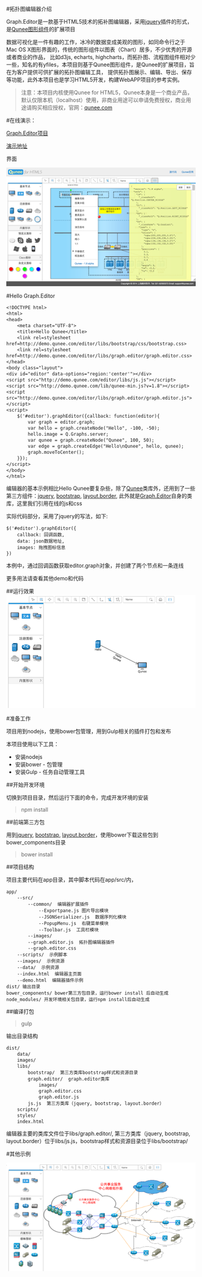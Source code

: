 #拓扑图编辑器介绍

Graph.Editor是一款基于HTML5技术的拓补图编辑器，采用[jquery](http://jquery.com)插件的形式，是[Qunee图形组件](http://qunee.com)的扩展项目

数据可视化是一件有趣的工作，冰冷的数据变成美观的图形，如同命令行之于Mac OS X图形界面的，传统的图形组件以图表（Chart）居多，不少优秀的开源或者商业的作品，
比如d3js, echarts, highcharts，而拓扑图、流程图组件相对少一些，知名的有yfiles，本项目则基于Qunee图形组件，是Qunee的扩展项目，旨在为客户提供可供扩展的拓扑图编辑工具，
提供拓扑图展示、编辑、导出、保存等功能，此外本项目也是学习HTML5开发，构建WebAPP项目的参考实例。

>注意：本项目内核使用Qunee for HTML5，Qunee本身是一个商业产品，默认仅限本机（localhost）使用，非商业用途可以申请免费授权，商业用途请购买相应授权，官网：[qunee.com](http://qunee.com/)

#在线演示：

[Graph.Editor项目](https://github.com/samsha/graph.editor)

[演示地址](http://demo.qunee.com/editor/)

界面

![拓扑图编辑器截图1](screenshot/V1.8.png)

#Hello Graph.Editor

```
<!DOCTYPE html>
<html>
<head>
    <meta charset="UTF-8">
    <title>Hello Qunee</title>
    <link rel=stylesheet href=http://demo.qunee.com/editor/libs/bootstrap/css/bootstrap.css>
    <link rel=stylesheet href=http://demo.qunee.com/editor/libs/graph.editor/graph.editor.css>
</head>
<body class="layout">
<div id="editor" data-options="region:'center'"></div>
<script src="http://demo.qunee.com/editor/libs/js.js"></script>
<script src="http://demo.qunee.com/lib/qunee-min.js?v=1.8"></script>
<script src="http://demo.qunee.com/editor/libs/graph.editor/graph.editor.js"></script>
<script>
    $('#editor').graphEditor({callback: function(editor){
        var graph = editor.graph;
        var hello = graph.createNode("Hello", -100, -50);
        hello.image = Q.Graphs.server;
        var qunee = graph.createNode("Qunee", 100, 50);
        var edge = graph.createEdge("Hello\nQunee", hello, qunee);
        graph.moveToCenter();
    }});
</script>
</body>
</html>
```
编辑器的基本示例相比Hello Qunee要复杂些，除了[Qunee](http://qunee.com)类库外，还用到了一些第三方组件：[jquery](http://jquery.com), [bootstrap](http://getbootstrap.com), [layout.border](https://github.com/samsha/layout.border),
此外就是[Graph.Editor](https://github.com/samsha/graph.editor)自身的类库，这里我们引用在线的js和css

实际代码部分，采用了jquery的写法，如下:

```
$('#editor').graphEditor({
    callback: 回调函数,
    data: json数据地址,
    images: 拖拽图标信息
})
```
本例中，通过回调函数获取editor.graph对象，并创建了两个节点和一条连线

更多用法请查看其他demo和代码

##运行效果
![graph editor - hello](screenshot/hello.png)

#准备工作

项目用到nodejs，使用bower包管理，用到Gulp相关的插件打包和发布

本项目使用以下工具：

* 安装nodejs
* 安装bower - 包管理
* 安装Gulp - 任务自动管理工具

##开始开发环境

切换到项目目录，然后运行下面的命令，完成开发环境的安装

>npm install

##前端第三方包

用到[jquery](http://jquery.com), [bootstrap](http://getbootstrap.com), [layout.border](https://github.com/samsha/layout.border)，使用bower下载这些包到bower_components目录

>bower install

##项目结构

项目主要代码在app目录，其中脚本代码在app/src/内，
```
app/
    --src/
        --common/  编辑器扩展插件
            --Exportpane.js 图片导出模块
            --JSONSerializer.js  数据序列化模块
            --PopupMenu.js  右键菜单模块
            --Toolbar.js  工具栏模块
        --images/
        --graph.editor.js  拓扑图编辑器插件
        --graph.editor.css
    --scripts/  示例脚本
    --images/  示例资源
    --data/  示例资源
    --index.html  编辑器主页面
    --demo.html  编辑器插件示例
dist/ 输出目录
bower_components/ bower第三方包目录，运行bower install 后自动生成
node_modules/ 开发环境相关包目录，运行npm install后自动生成
```

##编译打包

>gulp

输出目录结构
```
dist/
    data/
    images/
    libs/
        bootstrap/  第三方类库bootstrap样式和资源目录
        graph.editor/  graph.editor类库
            images/
            graph.editor.css
            graph.editor.js
        js.js  第三方类库（jquery, bootstrap, layout.border）
    scripts/
    styles/
    index.html
```
编辑器主要的类库文件位于libs/graph.editor/, 第三方类库（jquery, bootstrap, layout.border）位于libs/js.js，bootstrap样式和资源目录位于libs/bootstrap/


#其他示例

![拓扑图编辑器截图](screenshot/screenshot1.png)
